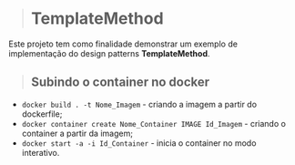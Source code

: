 ># TemplateMethod
Este projeto tem como finalidade demonstrar um exemplo de implementação do design patterns **TemplateMethod**.

>## Subindo o container no docker
* `docker build . -t Nome_Imagem` - criando a imagem a partir do dockerfile;
* `docker container create Nome_Container IMAGE Id_Imagem` - criando o container a partir da imagem;
* `docker start -a -i Id_Container` - inicia o container no modo interativo.